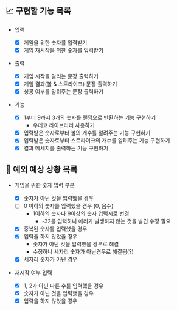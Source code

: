 ## 📈 구현할 기능 목록

- 입력

  - [x] 게임을 위한 숫자를 입력받기
  - [x] 게임 재시작을 위한 숫자를 입력받기

- 출력

  - [x] 게임 시작을 알리는 문장 출력하기
  - [x] 게임 결과(볼 & 스트라이크) 문장 출력하기
  - [x] 성공 여부를 알려주는 문장 출력하기

- 기능

  - [x] 1부터 9까지 3개의 숫자를 랜덤으로 반환하는 기능 구현하기
    - 우테코 라이브러리 사용하기
  - [x] 입력받은 숫자로부터 볼의 개수를 알려주는 기능 구현하기
  - [x] 입력받은 숫자로부터 스트라이크의 개수를 알려주는 기능 구현하기
  - [x] 결과 메세지를 출력하는 기능 구현하기

## 🎯 예외 예상 상황 목록

- 게임을 위한 숫자 입력 부분

  - [x] 숫자가 아닌 것을 입력했을 경우
  - [ ] 0 이하의 숫자를 입력했을 경우 (0, 음수)
    - 1이하의 숫자나 9이상의 숫자 입력시로 변경
      - -32를 입력하니 에러가 발생하지 않는 것을 발견 수정 필요
  - [x] 중복된 숫자를 입력했을 경우
  - [x] 입력을 하지 않았을 경우
    - 숫자가 아닌 것을 입력했을 경우로 해결
    - 수정하니 세자리 숫자가 아닌경우로 해결됨(?)
  - [x] 세자리 숫자가 아닌 경우

- 재시작 여부 입력
  - [x] 1, 2가 아닌 다른 수를 입력했을 경우
  - [x] 숫자가 아닌 것을 입력했을 경우
  - [x] 입력을 하지 않았을 경우
